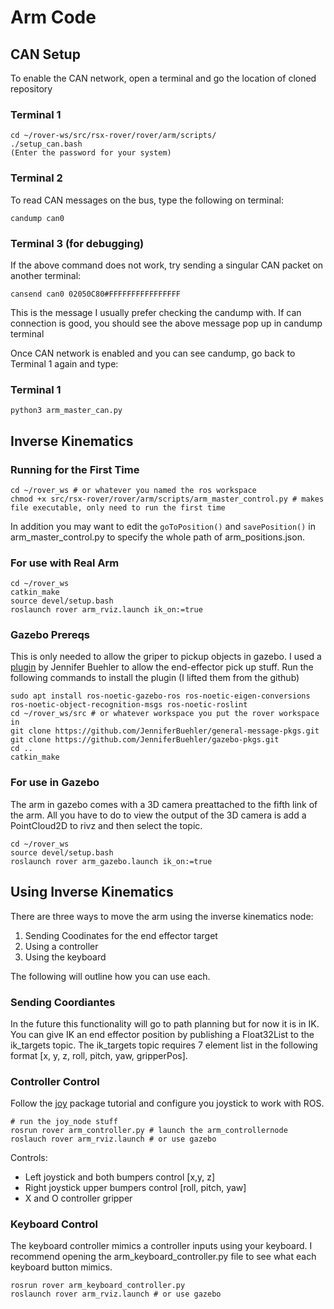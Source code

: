 # Arm Code

## CAN Setup

To enable the CAN network, open a terminal and go the location of cloned repository

### Terminal 1
```
cd ~/rover-ws/src/rsx-rover/rover/arm/scripts/
./setup_can.bash
(Enter the password for your system)
```

### Terminal 2
To read CAN messages on the bus, type the following on terminal:
```
candump can0
```

### Terminal 3 (for debugging)
If the above command does not work, try sending a singular CAN packet on another terminal:
```
cansend can0 02050C80#FFFFFFFFFFFFFFFF
```
This is the message I usually prefer checking the candump with. If can connection is good, you should see the above message pop up in candump terminal

Once CAN network is enabled and you can see candump, go back to Terminal 1 again and type:
### Terminal 1
```
python3 arm_master_can.py
```

## Inverse Kinematics

### Running for the First Time

```
cd ~/rover_ws # or whatever you named the ros workspace 
chmod +x src/rsx-rover/rover/arm/scripts/arm_master_control.py # makes file executable, only need to run the first time
```

In addition you may want to edit the `goToPosition()` and `savePosition()` in arm_master_control.py to specify the whole path of arm_positions.json.

### For use with Real Arm
``` 
cd ~/rover_ws
catkin_make
source devel/setup.bash
roslaunch rover arm_rviz.launch ik_on:=true
```

### Gazebo Prereqs

This is only needed to allow the griper to pickup objects in gazebo. I used a [plugin](https://github.com/JenniferBuehler/gazebo-pkgs) by Jennifer Buehler to allow the end-effector pick up stuff. Run the following commands to install the plugin (I lifted them from the github)

```
sudo apt install ros-noetic-gazebo-ros ros-noetic-eigen-conversions ros-noetic-object-recognition-msgs ros-noetic-roslint
cd ~/rover_ws/src # or whatever workspace you put the rover workspace in
git clone https://github.com/JenniferBuehler/general-message-pkgs.git
git clone https://github.com/JenniferBuehler/gazebo-pkgs.git
cd ..
catkin_make
```

### For use in Gazebo
The arm in gazebo comes with a 3D camera preattached to the fifth link of the arm. All you have to do to view the
output of the 3D camera is add a PointCloud2D to rivz and then select the topic.

```
cd ~/rover_ws
source devel/setup.bash
roslaunch rover arm_gazebo.launch ik_on:=true
```

## Using Inverse Kinematics

There are three ways to move the arm using the inverse kinematics node:
  1. Sending Coodinates for the end effector target
  2. Using a controller
  3. Using the keyboard

The following will outline how you can use each.

### Sending Coordiantes

In the future this functionality will go to path planning but for now it is in IK. You can give IK
an end effector position by publishing a Float32List to the ik_targets topic. The ik_targets topic
requires 7 element list in the following format [x, y, z, roll, pitch, yaw, gripperPos]. 

### Controller Control
Follow the [joy]([url](https://wiki.ros.org/joy/Tutorials/ConfiguringALinuxJoystick)) package tutorial and configure you joystick to work with ROS.
```
# run the joy_node stuff
rosrun rover arm_controller.py # launch the arm_controllernode
roslauch rover arm_rviz.launch # or use gazebo
```

Controls:
- Left joystick and both bumpers control [x,y, z]
- Right joystick upper bumpers control [roll, pitch, yaw]
- X and O controller gripper

### Keyboard Control
The keyboard controller mimics a controller inputs using your keyboard. I recommend opening the 
arm_keyboard_controller.py file to see what each keyboard button mimics.
```
rosrun rover arm_keyboard_controller.py
roslaunch rover arm_rviz.launch # or use gazebo
```
